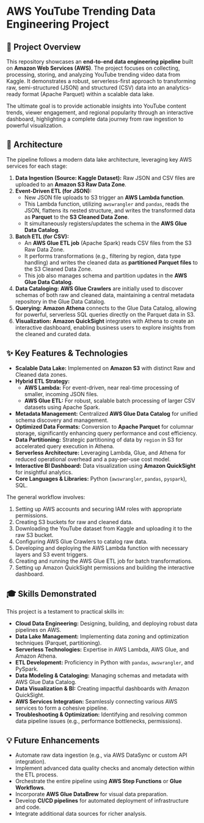 # AWS YouTube Trending Data Engineering Project

## 🌟 Project Overview

This repository showcases an **end-to-end data engineering pipeline** built on **Amazon Web Services (AWS)**. The project focuses on collecting, processing, storing, and analyzing YouTube trending video data from Kaggle. It demonstrates a robust, serverless-first approach to transforming raw, semi-structured (JSON) and structured (CSV) data into an analytics-ready format (Apache Parquet) within a scalable data lake.

The ultimate goal is to provide actionable insights into YouTube content trends, viewer engagement, and regional popularity through an interactive dashboard, highlighting a complete data journey from raw ingestion to powerful visualization.

## 🚀 Architecture

The pipeline follows a modern data lake architecture, leveraging key AWS services for each stage:

1.  **Data Ingestion (Source: Kaggle Dataset):** Raw JSON and CSV files are uploaded to an **Amazon S3 Raw Data Zone**.
2.  **Event-Driven ETL (for JSON):**
    * New JSON file uploads to S3 trigger an **AWS Lambda function**.
    * This Lambda function, utilizing `awswrangler` and `pandas`, reads the JSON, flattens its nested structure, and writes the transformed data as **Parquet** to the **S3 Cleaned Data Zone**.
    * It simultaneously registers/updates the schema in the **AWS Glue Data Catalog**.
3.  **Batch ETL (for CSV):**
    * An **AWS Glue ETL job** (Apache Spark) reads CSV files from the S3 Raw Data Zone.
    * It performs transformations (e.g., filtering by region, data type handling) and writes the cleaned data as **partitioned Parquet files** to the S3 Cleaned Data Zone.
    * This job also manages schema and partition updates in the **AWS Glue Data Catalog**.
4.  **Data Cataloging:** **AWS Glue Crawlers** are initially used to discover schemas of both raw and cleaned data, maintaining a central metadata repository in the Glue Data Catalog.
5.  **Querying:** **Amazon Athena** connects to the Glue Data Catalog, allowing for powerful, serverless SQL queries directly on the Parquet data in S3.
6.  **Visualization:** **Amazon QuickSight** integrates with Athena to create an interactive dashboard, enabling business users to explore insights from the cleaned and curated data.

## ✨ Key Features & Technologies

* **Scalable Data Lake:** Implemented on **Amazon S3** with distinct Raw and Cleaned data zones.
* **Hybrid ETL Strategy:**
    * **AWS Lambda:** For event-driven, near real-time processing of smaller, incoming JSON files.
    * **AWS Glue ETL:** For robust, scalable batch processing of larger CSV datasets using Apache Spark.
* **Metadata Management:** Centralized **AWS Glue Data Catalog** for unified schema discovery and management.
* **Optimized Data Formats:** Conversion to **Apache Parquet** for columnar storage, significantly enhancing query performance and cost efficiency.
* **Data Partitioning:** Strategic partitioning of data by `region` in S3 for accelerated query execution in Athena.
* **Serverless Architecture:** Leveraging Lambda, Glue, and Athena for reduced operational overhead and a pay-per-use cost model.
* **Interactive BI Dashboard:** Data visualization using **Amazon QuickSight** for insightful analytics.
* **Core Languages & Libraries:** Python (`awswrangler`, `pandas`, `pyspark`), SQL.

The general workflow involves:
1.  Setting up AWS accounts and securing IAM roles with appropriate permissions.
2.  Creating S3 buckets for raw and cleaned data.
3.  Downloading the YouTube dataset from Kaggle and uploading it to the raw S3 bucket.
4.  Configuring AWS Glue Crawlers to catalog raw data.
5.  Developing and deploying the AWS Lambda function with necessary layers and S3 event triggers.
6.  Creating and running the AWS Glue ETL job for batch transformations.
7.  Setting up Amazon QuickSight permissions and building the interactive dashboard.

## 🎓 Skills Demonstrated

This project is a testament to practical skills in:

* **Cloud Data Engineering:** Designing, building, and deploying robust data pipelines on AWS.
* **Data Lake Management:** Implementing data zoning and optimization techniques (Parquet, partitioning).
* **Serverless Technologies:** Expertise in AWS Lambda, AWS Glue, and Amazon Athena.
* **ETL Development:** Proficiency in Python with `pandas`, `awswrangler`, and PySpark.
* **Data Modeling & Cataloging:** Managing schemas and metadata with AWS Glue Data Catalog.
* **Data Visualization & BI:** Creating impactful dashboards with Amazon QuickSight.
* **AWS Services Integration:** Seamlessly connecting various AWS services to form a cohesive pipeline.
* **Troubleshooting & Optimization:** Identifying and resolving common data pipeline issues (e.g., performance bottlenecks, permissions).

## 💡 Future Enhancements

* Automate raw data ingestion (e.g., via AWS DataSync or custom API integration).
* Implement advanced data quality checks and anomaly detection within the ETL process.
* Orchestrate the entire pipeline using **AWS Step Functions** or **Glue Workflows**.
* Incorporate **AWS Glue DataBrew** for visual data preparation.
* Develop **CI/CD pipelines** for automated deployment of infrastructure and code.
* Integrate additional data sources for richer analysis.

